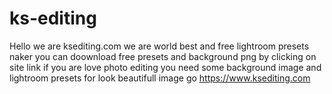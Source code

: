 # ks-editing
Hello we are ksediting.com we are world best and free lightroom presets naker you can doownload free presets and background png by clicking on site link if you are love photo editing you need some background  image and lightroom presets for look beautifull image go https://www.ksediting.com
